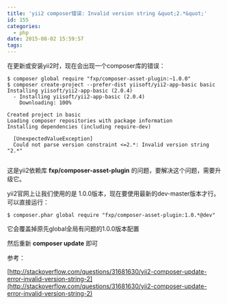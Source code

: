 ```yaml
---
title: 'yii2 composer错误: Invalid version string &quot;2.*&quot;'
id: 155
categories:
  - php
date: 2015-08-02 15:59:57
tags:
---
```


在更新或安装yii2时，现在会出现一个composer库的错误：
```
$ composer global require "fxp/composer-asset-plugin:~1.0.0"
$ composer create-project --prefer-dist yiisoft/yii2-app-basic basic
Installing yiisoft/yii2-app-basic (2.0.4)
  - Installing yiisoft/yii2-app-basic (2.0.4)
    Downloading: 100%         

Created project in basic
Loading composer repositories with package information
Installing dependencies (including require-dev)

  [UnexpectedValueException]                                              
  Could not parse version constraint <=2.*: Invalid version string "2.*"  


```
这是yii2依赖库 **fxp/composer-asset-plugin** 的问题，要解决这个问题，需要升级它。

yii2官网上让我们使用的是 1.0.0版本，现在要使用最新的dev-master版本才行。可以直接运行：
```
$ composer.phar global require "fxp/composer-asset-plugin:1.0.*@dev"
```
它会覆盖掉原先global全局有问题的1.0.0版本配置

然后重新 **composer update** 即可

参考：

[http://stackoverflow.com/questions/31681630/yii2-composer-update-error-invalid-version-string-2](http://stackoverflow.com/questions/31681630/yii2-composer-update-error-invalid-version-string-2)